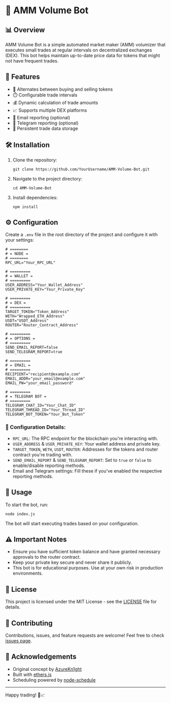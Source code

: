 # 🤖 AMM Volume Bot

## 📊 Overview

AMM Volume Bot is a simple automated market maker (AMM) volumizer that executes small trades at regular intervals on decentralized exchanges (DEX). This bot helps maintain up-to-date price data for tokens that might not have frequent trades.

## 🌟 Features

- 🔄 Alternates between buying and selling tokens
- ⏱️ Configurable trade intervals
- 💰 Dynamic calculation of trade amounts
- 📈 Supports multiple DEX platforms
- 📧 Email reporting (optional)
- 📱 Telegram reporting (optional)
- 💾 Persistent trade data storage

## 🛠️ Installation

1. Clone the repository:
   ```
   git clone https://github.com/YourUsername/AMM-Volume-Bot.git
   ```

2. Navigate to the project directory:
   ```
   cd AMM-Volume-Bot
   ```

3. Install dependencies:
   ```
   npm install
   ```

## ⚙️ Configuration

Create a `.env` file in the root directory of the project and configure it with your settings:

```env
# ========
# = NODE =
# ========
RPC_URL="Your_RPC_URL"

# =========
# = WALLET =
# =========
USER_ADDRESS="Your_Wallet_Address"
USER_PRIVATE_KEY="Your_Private_Key"

# =========
# = DEX =
# =========
TARGET_TOKEN="Token_Address"
WETH="Wrapped_ETH_Address"
USDT="USDT_Address"
ROUTER="Router_Contract_Address"

# =========
# = OPTIONS =
# =========
SEND_EMAIL_REPORT=false
SEND_TELEGRAM_REPORT=true

# =========
# = EMAIL =
# =========
RECIPIENT="recipient@example.com"
EMAIL_ADDR="your_email@example.com"
EMAIL_PW="your_email_password"

# =========
# = TELEGRAM BOT =
# =========
TELEGRAM_CHAT_ID="Your_Chat_ID"
TELEGRAM_THREAD_ID="Your_Thread_ID"
TELEGRAM_BOT_TOKEN="Your_Bot_Token"
```

### 🔑 Configuration Details:

- `RPC_URL`: The RPC endpoint for the blockchain you're interacting with.
- `USER_ADDRESS` & `USER_PRIVATE_KEY`: Your wallet address and private key.
- `TARGET_TOKEN`, `WETH`, `USDT`, `ROUTER`: Addresses for the tokens and router contract you're trading with.
- `SEND_EMAIL_REPORT` & `SEND_TELEGRAM_REPORT`: Set to `true` or `false` to enable/disable reporting methods.
- Email and Telegram settings: Fill these if you've enabled the respective reporting methods.

## 🚀 Usage

To start the bot, run:

```
node index.js
```

The bot will start executing trades based on your configuration.

## ⚠️ Important Notes

- Ensure you have sufficient token balance and have granted necessary approvals to the router contract.
- Keep your private key secure and never share it publicly.
- This bot is for educational purposes. Use at your own risk in production environments.

## 📜 License

This project is licensed under the MIT License - see the [LICENSE](LICENSE) file for details.

## 🤝 Contributing

Contributions, issues, and feature requests are welcome! Feel free to check [issues page](https://github.com/YourUsername/AMM-Volume-Bot/issues).

## 👏 Acknowledgements

- Original concept by [AzureKn1ght](https://github.com/AzureKn1ght/AMM-Volume-Bot)
- Built with [ethers.js](https://docs.ethers.io/)
- Scheduling powered by [node-schedule](https://github.com/node-schedule/node-schedule)

---

Happy trading! 🚀📈